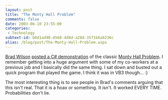 ```yaml
---
layout: post
title: "The Monty Hall Problem"
comments: false
date: 2003-06-10 23:55:00
categories:
 - Technology
subtext-id: b0d1ad90-d568-4d8d-a28d-3571b6a9236c
alias: /blog/post/The-Monty-Hall-Problem.aspx
---
```



[Brad Wilson](http://dotnetguy.techieswithcats.com/) [posted a C# demonstration](http://dotnetguy.techieswithcats.com/archives/003396.shtml) of the classic [Monty Hall Problem](http://mathforum.org/dr.math/faq/faq.monty.hall.html). I remember getting into a huge argument with some of my co-workers at a previous job and I basically did the same thing. I sat down and busted out a quick program that played the game. I think it was in VB3 though... :)

The most interesting thing is to see people in Brad's comments arguing that this isn't real. That it is a hoax or something. It isn't. It worked EVERY TIME. Probabilities don't lie.
